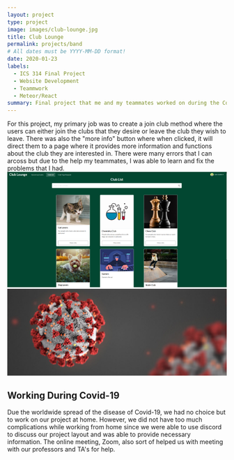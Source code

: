 ```yaml
---
layout: project
type: project
image: images/club-lounge.jpg
title: Club Lounge
permalink: projects/band
# All dates must be YYYY-MM-DD format!
date: 2020-01-23
labels:
  - ICS 314 Final Project
  - Website Development
  - Teammwork
  - Meteor/React
summary: Final project that me and my teammates worked on during the Covid-19 pandemic.
---
```

For this project, my primary job was to create a join club method where the users can either join the clubs that they desire or leave the
club they wish to leave. There was also the "more info" button where when clicked, it will direct them to a page where it provides more 
information and functions about the club they are interested in. There were many errors that I can arcoss but due to the help my
teammates, I was able to learn and fix the problems that I had.
<img class="floated image" src="/images/join-club.png">
<img class="ui tiny left circular floated image" src="/images/covid.jpg">
## Working During Covid-19
Due the worldwide spread of the disease of Covid-19, we had no choice but to work on our project at home. However, we did not have too much
complications while working from home since we were able to use discord to discuss our project layout and was able to provide necessary
information. The online meeting, Zoom, also sort of helped us with meeting with our professors and TA's for help.

